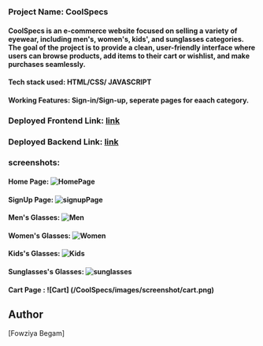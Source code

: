 ### Project Name: CoolSpecs

#### CoolSpecs is an e-commerce website focused on selling a variety of eyewear, including men's, women's, kids', and sunglasses categories. The goal of the project is to provide a clean, user-friendly interface where users can browse products, add items to their cart or wishlist, and make purchases seamlessly.

#### Tech stack used: HTML/CSS/ JAVASCRIPT

#### Working Features: Sign-in/Sign-up, seperate pages for eaach category.

### Deployed Frontend Link: [link](https://fowziya01.github.io/CoolSpecs/)

### Deployed Backend Link: [link](https://shine-ballistic-vessel.glitch.me)

### screenshots:

#### Home Page: ![HomePage](/CoolSpecs/images/screenshot/homepage.png)

#### SignUp Page: ![signupPage](/CoolSpecs/images/screenshot/SignUp.png)

#### Men's Glasses: ![Men](/CoolSpecs/images/screenshot/Men.png)

#### Women's Glasses: ![Women](/CoolSpecs/images/screenshot/women.png)

#### Kids's Glasses: ![Kids](/CoolSpecs/images/screenshot/kids.png)

#### Sunglasses's Glasses: ![sunglasses](/CoolSpecs/images/screenshot/sunglasses.png)

#### Cart  Page : ![Cart] (/CoolSpecs/images/screenshot/cart.png)

 ## Author 
 [Fowziya Begam]